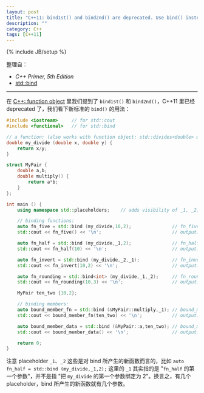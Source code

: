 ```yaml
---
layout: post
title: "C++11: bind1st() and bind2nd() are deprecated. Use bind() instead."
description: ""
category: C++
tags: [C++11]
---
```

{% include JB/setup %}

整理自：

- _C++ Primer, 5th Edition_
- [std::bind](http://www.cplusplus.com/reference/functional/bind)

-----

在 [C++: function object](/c++/2015/04/21/cpp-function-object) 里我们提到了 `bind1st()` 和 `bind2nd()`，C++11 里已经 deprecated 了，我们看下新标准的 `bind()` 的用法：

```cpp
#include <iostream>     // for std::cout
#include <functional>   // for std::bind

// a function: (also works with function object: std::divides<double> my_divide;)
double my_divide (double x, double y) {
    return x/y;
}

struct MyPair {
    double a,b;
    double multiply() {
        return a*b;
    }
};

int main () {
    using namespace std::placeholders;    // adds visibility of _1, _2, _3,...

    // binding functions:
    auto fn_five = std::bind (my_divide,10,2);               // fn_five() = my_divide(10, 2)
    std::cout << fn_five() << '\n';                          // output: 5

    auto fn_half = std::bind (my_divide,_1,2);               // fn_half(x) = my_divide(x, 2)
    std::cout << fn_half(10) << '\n';                        // output: 5

    auto fn_invert = std::bind (my_divide,_2,_1);            // fn_invert(x, y) = my_divide(y, x)
    std::cout << fn_invert(10,2) << '\n';                    // output: 0.2

    auto fn_rounding = std::bind<int> (my_divide,_1,_2);     // fn_rounding(x, y) = (int)my_divide(x, y)
    std::cout << fn_rounding(10,3) << '\n';                  // output: 3

    MyPair ten_two {10,2};

    // binding members:
    auto bound_member_fn = std::bind (&MyPair::multiply,_1); // bound_member_fn(x) = x.multiply()
    std::cout << bound_member_fn(ten_two) << '\n';           // output: 20

    auto bound_member_data = std::bind (&MyPair::a,ten_two); // bound_member_data() = ten_two.a
    std::cout << bound_member_data() << '\n';                // output: 10

    return 0;
}
```

注意 placeholder `_1`、`_2` 这些是对 bind 所产生的新函数而言的，比如 `auto fn_half = std::bind (my_divide,_1,2);` 这里的 `_1` 其实指的是 "`fn_half` 的第一个参数"，并不是指 "把 `my_divide` 的第一个参数绑定为 2"。换言之，有几个 placeholder，bind 所产生的新函数就有几个参数。